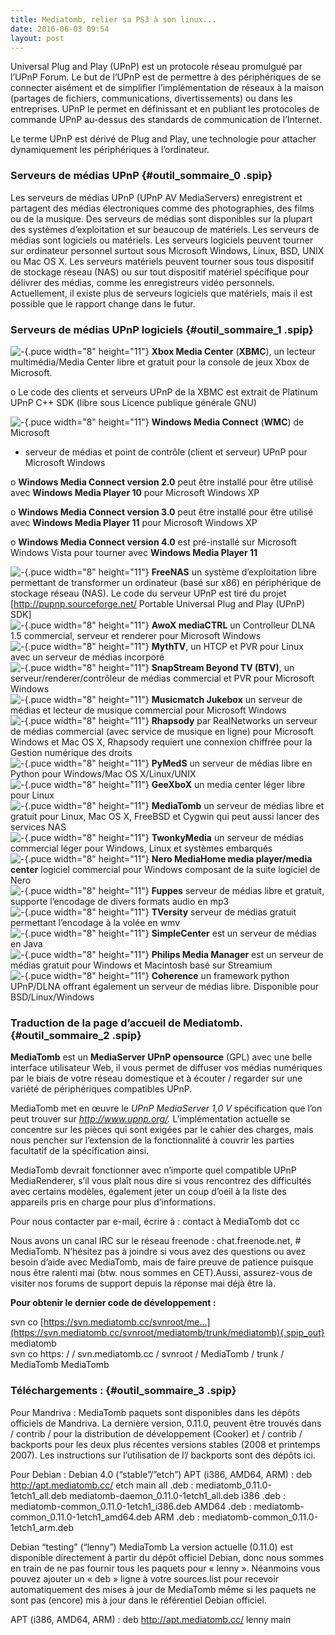 ```yaml
---
title: Mediatomb, relier sa PS3 à son linux...
date: 2016-06-03 09:54
layout: post
---
```


<p>
<div class="main">

<div class="chapo surlignable">

Universal Plug and Play (UPnP) est un protocole réseau promulgué par
l’UPnP Forum. Le but de l’UPnP est de permettre à des périphériques de
se connecter aisément et de simplifier l’implémentation de réseaux à la
maison (partages de fichiers, communications, divertissements) ou dans
les entreprises. UPnP le permet en définissant et en publiant les
protocoles de commande UPnP au-dessus des standards de communication de
l’Internet.

Le terme UPnP est dérivé de Plug and Play, une technologie pour attacher
dynamiquement les périphériques à l’ordinateur.

</div>

<div class="texte surlignable">

### Serveurs de médias UPnP {#outil_sommaire_0 .spip}

Les serveurs de médias UPnP (UPnP AV MediaServers) enregistrent et
partagent des médias électroniques comme des photographies, des films ou
de la musique. Des serveurs de médias sont disponibles sur la plupart
des systèmes d’exploitation et sur beaucoup de matériels. Les serveurs
de médias sont logiciels ou matériels. Les serveurs logiciels peuvent
tourner sur ordinateur personnel surtout sous Microsoft Windows, Linux,
BSD, UNIX ou Mac OS X. Les serveurs matériels peuvent tourner sous tous
dispositif de stockage réseau (NAS) ou sur tout dispositif matériel
spécifique pour délivrer des médias, comme les enregistreurs vidéo
personnels. Actuellement, il existe plus de serveurs logiciels que
matériels, mais il est possible que le rapport change dans le futur.

### Serveurs de médias UPnP logiciels {#outil_sommaire_1 .spip}

![-](http://passiongnulinux.tuxfamily.org/spip/local/cache-vignettes/L8xH11/puce-32883.gif?1464929828){.puce
width="8" height="11"} **Xbox Media Center** (**XBMC**), un lecteur
multimédia/Media Center libre et gratuit pour la console de jeux Xbox de
Microsoft.

o Le code des clients et serveurs UPnP de la XBMC est extrait de
Platinum UPnP C++ SDK (libre sous Licence publique générale GNU)

![-](http://passiongnulinux.tuxfamily.org/spip/local/cache-vignettes/L8xH11/puce-32883.gif?1464929828){.puce
width="8" height="11"} **Windows Media Connect** (**WMC**) de Microsoft
- serveur de médias et point de contrôle (client et serveur) UPnP pour
Microsoft Windows

o **Windows Media Connect version 2.0** peut être installé pour être
utilisé avec **Windows Media Player 10** pour Microsoft Windows XP

o **Windows Media Connect version 3.0** peut être installé pour être
utilisé avec **Windows Media Player 11** pour Microsoft Windows XP

o **Windows Media Connect version 4.0** est pré-installé sur Microsoft
Windows Vista pour tourner avec **Windows Media Player 11**

![-](http://passiongnulinux.tuxfamily.org/spip/local/cache-vignettes/L8xH11/puce-32883.gif?1464929828){.puce
width="8" height="11"} **FreeNAS** un système d’exploitation libre
permettant de transformer un ordinateur (basé sur x86) en périphérique
de stockage réseau (NAS). Le code du serveur UPnP est tiré du projet
\[<http://pupnp.sourceforge.net/> Portable Universal Plug and Play
(UPnP) SDK\]  
![-](http://passiongnulinux.tuxfamily.org/spip/local/cache-vignettes/L8xH11/puce-32883.gif?1464929828){.puce
width="8" height="11"} **AwoX mediaCTRL** un Controlleur DLNA 1.5
commercial, serveur et renderer pour Microsoft Windows  
![-](http://passiongnulinux.tuxfamily.org/spip/local/cache-vignettes/L8xH11/puce-32883.gif?1464929828){.puce
width="8" height="11"} **MythTV**, un HTCP et PVR pour Linux avec un
serveur de médias incorporé  
![-](http://passiongnulinux.tuxfamily.org/spip/local/cache-vignettes/L8xH11/puce-32883.gif?1464929828){.puce
width="8" height="11"} **SnapStream Beyond TV (BTV)**, un
serveur/renderer/contrôleur de médias commercial et PVR pour Microsoft
Windows  
![-](http://passiongnulinux.tuxfamily.org/spip/local/cache-vignettes/L8xH11/puce-32883.gif?1464929828){.puce
width="8" height="11"} **Musicmatch Jukebox** un serveur de médias et
lecteur de musique commercial pour Microsoft Windows  
![-](http://passiongnulinux.tuxfamily.org/spip/local/cache-vignettes/L8xH11/puce-32883.gif?1464929828){.puce
width="8" height="11"} **Rhapsody** par RealNetworks un serveur de
médias commercial (avec service de musique en ligne) pour Microsoft
Windows et Mac OS X, Rhapsody requiert une connexion chiffrée pour la
Gestion numérique des droits  
![-](http://passiongnulinux.tuxfamily.org/spip/local/cache-vignettes/L8xH11/puce-32883.gif?1464929828){.puce
width="8" height="11"} **PyMedS** un serveur de médias libre en Python
pour Windows/Mac OS X/Linux/UNIX  
![-](http://passiongnulinux.tuxfamily.org/spip/local/cache-vignettes/L8xH11/puce-32883.gif?1464929828){.puce
width="8" height="11"} **GeeXboX** un media center léger libre pour
Linux  
![-](http://passiongnulinux.tuxfamily.org/spip/local/cache-vignettes/L8xH11/puce-32883.gif?1464929828){.puce
width="8" height="11"} **MediaTomb** un serveur de médias libre et
gratuit pour Linux, Mac OS X, FreeBSD et Cygwin qui peut aussi lancer
des services NAS  
![-](http://passiongnulinux.tuxfamily.org/spip/local/cache-vignettes/L8xH11/puce-32883.gif?1464929828){.puce
width="8" height="11"} **TwonkyMedia** un serveur de médias commercial
léger pour Windows, Linux et systèmes embarqués  
![-](http://passiongnulinux.tuxfamily.org/spip/local/cache-vignettes/L8xH11/puce-32883.gif?1464929828){.puce
width="8" height="11"} **Nero MediaHome media player/media center**
logiciel commercial pour Windows composant de la suite logiciel de Nero  
![-](http://passiongnulinux.tuxfamily.org/spip/local/cache-vignettes/L8xH11/puce-32883.gif?1464929828){.puce
width="8" height="11"} **Fuppes** serveur de médias libre et gratuit,
supporte l’encodage de divers formats audio en mp3  
![-](http://passiongnulinux.tuxfamily.org/spip/local/cache-vignettes/L8xH11/puce-32883.gif?1464929828){.puce
width="8" height="11"} **TVersity** serveur de médias gratuit permettant
l’encodage à la volée en wmv  
![-](http://passiongnulinux.tuxfamily.org/spip/local/cache-vignettes/L8xH11/puce-32883.gif?1464929828){.puce
width="8" height="11"} **SimpleCenter** est un serveur de médias en
Java  
![-](http://passiongnulinux.tuxfamily.org/spip/local/cache-vignettes/L8xH11/puce-32883.gif?1464929828){.puce
width="8" height="11"} **Philips Media Manager** est un serveur de
médias gratuit pour Windows et Macintosh basé sur Streamium  
![-](http://passiongnulinux.tuxfamily.org/spip/local/cache-vignettes/L8xH11/puce-32883.gif?1464929828){.puce
width="8" height="11"} **Coherence** un framework python UPnP/DLNA
offrant également un serveur de médias libre. Disponible pour
BSD/Linux/Windows

### Traduction de la page d’accueil de Mediatomb. {#outil_sommaire_2 .spip}

**MediaTomb** est un **MediaServer UPnP opensource** (GPL) avec une
belle interface utilisateur Web, il vous permet de diffuser vos médias
numériques par le biais de votre réseau domestique et à écouter /
regarder sur une variété de périphériques compatibles UPnP.

MediaTomb met en œuvre le *UPnP MediaServer 1,0 V* spécification que
l’on peut trouver sur *<http://www.upnp.org/>.* L’implémentation
actuelle se concentre sur les pièces qui sont exigées par le cahier des
charges, mais nous pencher sur l’extension de la fonctionnalité à
couvrir les parties facultatif de la spécification ainsi.

MediaTomb devrait fonctionner avec n’importe quel compatible UPnP
MediaRenderer, s’il vous plaît nous dire si vous rencontrez des
difficultés avec certains modèles, également jeter un coup d’oeil à la
liste des appareils pris en charge pour plus d’informations.

Pour nous contacter par e-mail, écrire à : contact à MediaTomb dot cc

Nous avons un canal IRC sur le réseau freenode : chat.freenode.net, \#
MediaTomb. N’hésitez pas à joindre si vous avez des questions ou avez
besoin d’aide avec MediaTomb, mais de faire preuve de patience puisque
nous être ralenti mai (btw. nous sommes en CET).Aussi, assurez-vous de
visiter nos forums de support depuis la réponse mai déjà être là.

**Pour obtenir le dernier code de développement :**

svn co
[https://svn.mediatomb.cc/svnroot/me...](https://svn.mediatomb.cc/svnroot/mediatomb/trunk/mediatomb){.spip_out}
mediatomb  
svn co https: / / svn.mediatomb.cc / svnroot / MediaTomb / trunk /
MediaTomb MediaTomb

### Téléchargements : {#outil_sommaire_3 .spip}

Pour Mandriva : MediaTomb paquets sont disponibles dans les dépôts
officiels de Mandriva. La dernière version, 0.11.0, peuvent être trouvés
dans / contrib / pour la distribution de développement (Cooker) et /
contrib / backports pour les deux plus récentes versions stables (2008
et printemps 2007). Les instructions sur l’utilisation de l’/ backports
sont des dépôts ici.

Pour Debian : Debian 4.0 (“stable”/”etch”) APT (i386, AMD64, ARM) : deb
<http://apt.mediatomb.cc/> etch main all .deb :
mediatomb\_0.11.0-1etch1\_all.deb
mediatomb-daemon\_0.11.0-1etch1\_all.deb i386 .deb :
mediatomb-common\_0.11.0-1etch1\_i386.deb AMD64 .deb :
mediatomb-common\_0.11.0-1etch1\_amd64.deb ARM .deb :
mediatomb-common\_0.11.0-1etch1\_arm.deb

Debian “testing” (“lenny”) MediaTomb La version actuelle (0.11.0) est
disponible directement à partir du dépôt officiel Debian, donc nous
sommes en train de ne pas fournir tous les paquets pour « lenny ».
Néanmoins vous pouvez ajouter un « deb » ligne à votre sources.list pour
recevoir automatiquement des mises à jour de MediaTomb même si les
paquets ne sont pas (encore) mis à jour dans le référentiel Debian
officiel.

APT (i386, AMD64, ARM) : deb <http://apt.mediatomb.cc/> lenny main

</div>

</div>

<p>
</p>

